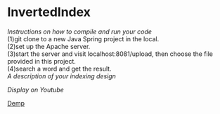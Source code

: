 # InvertedIndex
*Instructions on how to compile and run your code*<br>
(1)git clone to a new Java Spring project in the local.<br> 
(2)set up the Apache server. <br>
(3)start the server and visit localhost:8081/upload, then choose the file provided in this project.<br>
(4)search a word and get the result.<br>
*A description of your indexing design*<br>

*Display on Youtube*<br>

<a href="https://youtu.be/eUcxu-rIlDQ">Demp</a>
